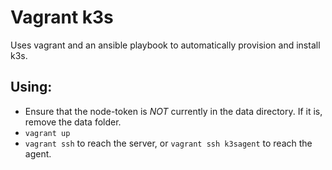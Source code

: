 # Vagrant k3s

Uses vagrant and an ansible playbook to automatically provision and install k3s.

## Using:

- Ensure that the node-token is _NOT_ currently in the data directory. If it is, remove the data folder.
- `vagrant up`
- `vagrant ssh` to reach the server, or `vagrant ssh k3sagent` to reach the agent.
